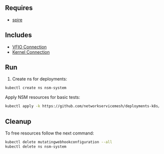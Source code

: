 ## Requires

- [spire](../spire)

## Includes

- [VFIO Connection](../use-cases/Vfio2Noop)
- [Kernel Connection](../use-cases/SriovKernel2Noop)

## Run

1. Create ns for deployments:
```bash
kubectl create ns nsm-system
```

Apply NSM resources for basic tests:
```bash
kubectl apply -k https://github.com/networkservicemesh/deployments-k8s/examples/sriov?ref=7ff699a3b1a350fb67c429b863e1f11342db99ff
```

## Cleanup

To free resources follow the next command:
```bash
kubectl delete mutatingwebhookconfiguration --all
kubectl delete ns nsm-system
```
